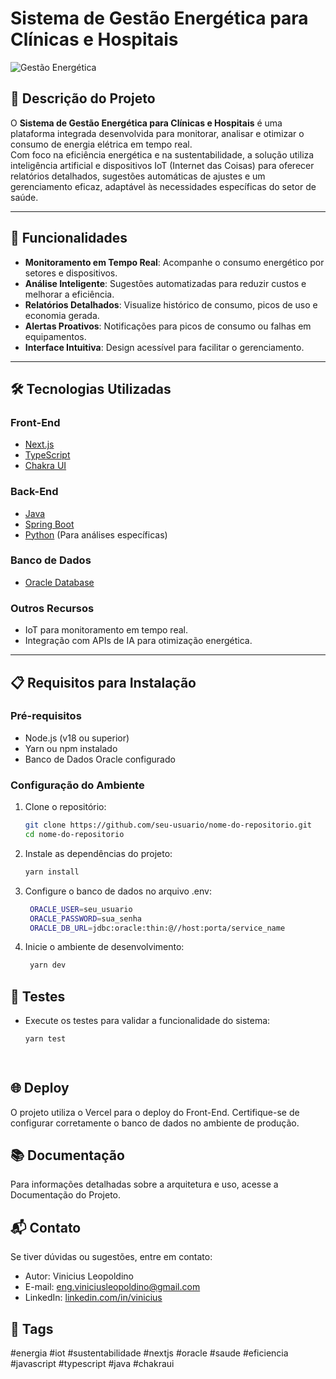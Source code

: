 # Sistema de Gestão Energética para Clínicas e Hospitais  

![Gestão Energética]([https://via.placeholder.com/800x300.png?text=Gestão+Energética+Inteligente](https://gs-fiap-zeta.vercel.app/home))  

## 📖 Descrição do Projeto  
O **Sistema de Gestão Energética para Clínicas e Hospitais** é uma plataforma integrada desenvolvida para monitorar, analisar e otimizar o consumo de energia elétrica em tempo real.  
Com foco na eficiência energética e na sustentabilidade, a solução utiliza inteligência artificial e dispositivos IoT (Internet das Coisas) para oferecer relatórios detalhados, sugestões automáticas de ajustes e um gerenciamento eficaz, adaptável às necessidades específicas do setor de saúde.  

---

## 🚀 Funcionalidades  

- **Monitoramento em Tempo Real**: Acompanhe o consumo energético por setores e dispositivos.  
- **Análise Inteligente**: Sugestões automatizadas para reduzir custos e melhorar a eficiência.  
- **Relatórios Detalhados**: Visualize histórico de consumo, picos de uso e economia gerada.  
- **Alertas Proativos**: Notificações para picos de consumo ou falhas em equipamentos.  
- **Interface Intuitiva**: Design acessível para facilitar o gerenciamento.  

---

## 🛠️ Tecnologias Utilizadas  

### **Front-End**  
- [Next.js](https://nextjs.org/)  
- [TypeScript](https://www.typescriptlang.org/)  
- [Chakra UI](https://chakra-ui.com/)  

### **Back-End**  
- [Java](https://www.java.com/)  
- [Spring Boot](https://spring.io/projects/spring-boot)  
- [Python](https://www.python.org/) (Para análises específicas)  

### **Banco de Dados**  
- [Oracle Database](https://www.oracle.com/database/)  

### **Outros Recursos**  
- IoT para monitoramento em tempo real.  
- Integração com APIs de IA para otimização energética.  

---

## 📋 Requisitos para Instalação  

### **Pré-requisitos**  
- Node.js (v18 ou superior)  
- Yarn ou npm instalado  
- Banco de Dados Oracle configurado  

### **Configuração do Ambiente**  

1. Clone o repositório:  
   ```bash
   git clone https://github.com/seu-usuario/nome-do-repositorio.git
   cd nome-do-repositorio

2. Instale as dependências do projeto:
   ```bash
   yarn install

3. Configure o banco de dados no arquivo .env:
   ```bash
    ORACLE_USER=seu_usuario  
    ORACLE_PASSWORD=sua_senha  
    ORACLE_DB_URL=jdbc:oracle:thin:@//host:porta/service_name

4. Inicie o ambiente de desenvolvimento:
   ```bash
    yarn dev
   
## 🧪 Testes
- Execute os testes para validar a funcionalidade do sistema:
    ```bash
    yarn test  

         
## 🌐 Deploy
O projeto utiliza o Vercel para o deploy do Front-End. Certifique-se de configurar corretamente o banco de dados no ambiente de produção.

## 📚 Documentação
Para informações detalhadas sobre a arquitetura e uso, acesse a Documentação do Projeto.

## 📬 Contato
Se tiver dúvidas ou sugestões, entre em contato:

- Autor: Vinicius Leopoldino
- E-mail: eng.viniciusleopoldino@gmail.com
- LinkedIn: [linkedin.com/in/vinicius](https://www.linkedin.com/in/vinicius-leopoldino-de-oliveira-9a2194120/)

## 🔖 Tags
#energia #iot #sustentabilidade #nextjs #oracle #saude #eficiencia #javascript #typescript #java #chakraui  





















